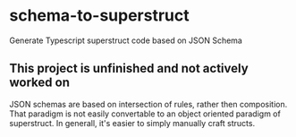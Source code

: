 # schema-to-superstruct
Generate Typescript superstruct code based on JSON Schema

## This project is unfinished and not actively worked on
JSON schemas are based on intersection of rules, rather then composition. That paradigm is not easily convertable to an object oriented paradigm of superstruct.
In generall, it's easier to simply manually craft structs.
